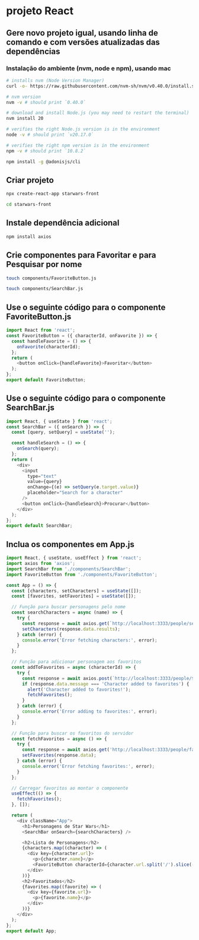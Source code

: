 # projeto React

## Gere novo projeto igual, usando linha de comando e com versões atualizadas das dependências

### Instalação do ambiente (nvm, node e npm), usando mac
```bash  
# installs nvm (Node Version Manager)
curl -o- https://raw.githubusercontent.com/nvm-sh/nvm/v0.40.0/install.sh | bash

# nvm version
nvm -v # should print `0.40.0`

# download and install Node.js (you may need to restart the terminal)
nvm install 20

# verifies the right Node.js version is in the environment
node -v # should print `v20.17.0`

# verifies the right npm version is in the environment
npm -v # should print `10.8.2`

npm install -g @adonisjs/cli
```  

## Criar projeto
```bash
npx create-react-app starwars-front
``` 

```bash
cd starwars-front
``` 

## Instale dependência adicional
```bash  
npm install axios
```  

## Crie componentes para Favoritar e para Pesquisar por nome 

```bash
touch components/FavoriteButton.js
```  

```bash
touch components/SearchBar.js
```  

## Use o seguinte código para o componente FavoriteButton.js
```javascript title="components/FavoriteButton.js" 
import React from 'react';
const FavoriteButton = ({ characterId, onFavorite }) => {
  const handleFavorite = () => {
    onFavorite(characterId);
  };
  return (
    <button onClick={handleFavorite}>Favoritar</button>
  );
};
export default FavoriteButton;
```

## Use o seguinte código para o componente SearchBar.js
```javascript title="components/SearchBar.js" 
import React, { useState } from 'react';
const SearchBar = ({ onSearch }) => {
  const [query, setQuery] = useState('');

  const handleSearch = () => {
    onSearch(query);
  };
  return (
    <div>
      <input
        type="text"
        value={query}
        onChange={(e) => setQuery(e.target.value)}
        placeholder="Search for a character"
      />
      <button onClick={handleSearch}>Procurar</button>
    </div>
  );
};
export default SearchBar;
```

## Inclua os componentes em App.js
```Javascript
import React, { useState, useEffect } from 'react';
import axios from 'axios';
import SearchBar from './components/SearchBar';
import FavoriteButton from './components/FavoriteButton';

const App = () => {
  const [characters, setCharacters] = useState([]);
  const [favorites, setFavorites] = useState([]);

  // Função para buscar personagens pelo nome
  const searchCharacters = async (name) => {
    try {
      const response = await axios.get(`http://localhost:3333/people/search?name=${name}`);
      setCharacters(response.data.results);
    } catch (error) {
      console.error('Error fetching characters:', error);
    }
  };

  // Função para adicionar personagem aos favoritos
  const addToFavorites = async (characterId) => {
    try {
      const response = await axios.post(`http://localhost:3333/people/${characterId}/favorite`);
      if (response.data.message === 'Character added to favorites') {
        alert('Character added to favorites!');
        fetchFavorites();
      }
    } catch (error) {
      console.error('Error adding to favorites:', error);
    }
  };

  // Função para buscar os favoritos do servidor
  const fetchFavorites = async () => {
    try {
      const response = await axios.get('http://localhost:3333/people/favorites');
      setFavorites(response.data);
    } catch (error) {
      console.error('Error fetching favorites:', error);
    }
  };

  // Carregar favoritos ao montar o componente
  useEffect(() => {
    fetchFavorites();
  }, []);

  return (
    <div className="App">
      <h1>Personagens de Star Wars</h1>
      <SearchBar onSearch={searchCharacters} />

      <h2>Lista de Personagens</h2>
      {characters.map((character) => (
        <div key={character.url}>
          <p>{character.name}</p>
          <FavoriteButton characterId={character.url.split('/').slice(-2, -1)[0]} onFavorite={addToFavorites} />
        </div>
      ))}
      <h2>Favoritados</h2>
      {favorites.map((favorite) => (
        <div key={favorite.url}>
          <p>{favorite.name}</p>
        </div>
      ))}
    </div>
  );
};
export default App;
```  
